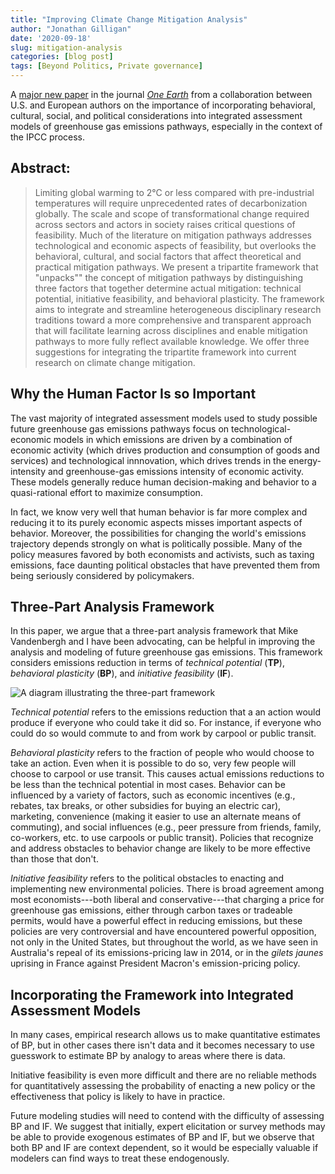 ```yaml
---
title: "Improving Climate Change Mitigation Analysis"
author: "Jonathan Gilligan"
date: '2020-09-18'
slug: mitigation-analysis
categories: [blog post]
tags: [Beyond Politics, Private governance]
---
```

A 
[major new paper](https://www.cell.com/one-earth/fulltext/S2590-3322(20)30416-4) 
in the journal [_One Earth_](https://www.cell.com/one-earth/home) 
from a collaboration between U.S. and European authors on the importance of 
incorporating behavioral, cultural, social, and political considerations into 
integrated assessment models of greenhouse gas emissions pathways, especially 
in the context of the IPCC process.

<!-- more -->
## Abstract:

> Limiting global warming to 2&deg;C or less compared with pre-industrial 
> temperatures will require unprecedented rates of decarbonization globally. 
> The scale and scope of transformational change required across sectors and 
> actors in society raises critical questions of feasibility. 
> Much of the literature on mitigation pathways addresses technological and 
> economic aspects of feasibility, but overlooks the behavioral, cultural, and 
> social factors that affect theoretical and practical mitigation pathways. 
> We present a tripartite framework that "unpacks"" the concept of mitigation 
> pathways by distinguishing three factors that together determine actual 
> mitigation: technical potential, initiative feasibility, and behavioral 
> plasticity. 
> The framework aims to integrate and streamline heterogeneous disciplinary 
> research traditions toward a more comprehensive and transparent approach that 
> will facilitate learning across disciplines and enable mitigation pathways to 
> more fully reflect available knowledge. 
> We offer three suggestions for integrating the tripartite framework into 
> current research on climate change mitigation.

## Why the Human Factor Is so Important

The vast majority of integrated assessment models used to study possible 
future greenhouse gas emissions pathways focus on technological-economic models 
in which emissions are driven by a combination of economic activity 
(which drives production and consumption of goods and services) and 
technological innnovation, which drives trends in the energy-intensity and 
greenhouse-gas emissions intensity of economic activity. These models generally 
reduce human decision-making and behavior to a quasi-rational effort to 
maximize consumption.

In fact, we know very well that human behavior is far more complex and reducing
it to its purely economic aspects misses important aspects of behavior. 
Moreover, the possibilities for changing the world's emissions trajectory
depends strongly on what is politically possible. Many of the policy measures
favored by both economists and activists, such as taxing emissions, face 
daunting political obstacles that have prevented them from being seriously 
considered by policymakers.

## Three-Part Analysis Framework

In this paper, we argue that a three-part analysis framework that Mike 
Vandenbergh and I have been advocating, can be helpful in improving the analysis
and modeling of future greenhouse gas emissions.
This framework considers emissions reduction in terms of _technical potential_
(**TP**), _behavioral plasticity_ (**BP**), and _initiative feasibility_ 
(**IF**).

![A diagram illustrating the three-part framework](/post/img/assessing-mitigation/tp-bp-if.jpg)

_Technical potential_ refers to the emissions reduction that a an action would
produce if everyone who could take it did so. For instance, if everyone who 
could do so would commute to and from work by carpool or public transit.

_Behavioral plasticity_ refers to the fraction of people who would choose to 
take an action. Even when it is possible to do so, very few people will choose 
to carpool or use transit. This causes actual emissions reductions to be 
less than the technical potential in most cases.
Behavior can be influenced by a variety of factors, such as economic incentives
(e.g., rebates, tax breaks, or other subsidies for buying an electric car),
marketing, convenience (making it easier to use an alternate means of commuting),
and social influences (e.g., peer pressure from friends, family, co-workers, 
etc. to use carpools or public transit).
Policies that recognize and address obstacles to behavior change are likely to 
be more effective than those that don't.

_Initiative feasibility_ refers to the political obstacles to enacting and 
implementing new environmental policies. There is broad agreement among most 
economists---both liberal and conservative---that charging a price for 
greenhouse gas emissions, either through carbon taxes or tradeable permits, 
would have a powerful effect in reducing emissions, but these policies are very
controversial and have encountered powerful opposition, not only in the United
States, but throughout the world, as we have seen in Australia's repeal of its
emissions-pricing law in 2014, or in the _gilets jaunes_ uprising in France
against President Macron's emission-pricing policy.

## Incorporating the Framework into Integrated Assessment Models

In many cases, empirical research allows us to make quantitative estimates of 
BP, but in other cases there isn't data and it becomes necessary to 
use guesswork to estimate BP by analogy to areas where there is data. 

Initiative feasibility is even more difficult and there are no reliable methods
for quantitatively assessing the probability of enacting a new policy or the 
effectiveness that policy is likely to have in practice. 

Future modeling studies will need to contend with the difficulty of assessing
BP and IF. We suggest that initially, expert elicitation or survey methods may
be able to provide exogenous estimates of BP and IF, but we observe that both
BP and IF are context dependent, so it would be especially valuable if modelers
can find ways to treat these endogenously. 
